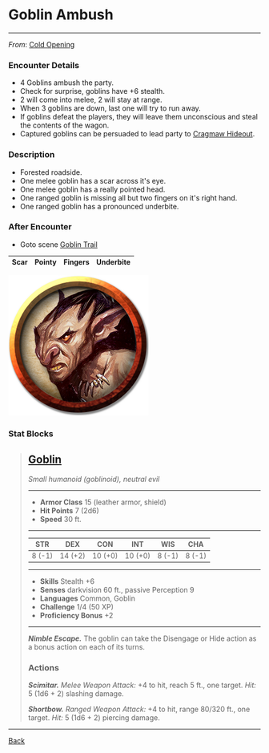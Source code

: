 # Goblin Ambush
---

_From_: [Cold Opening](../scenes/cold-opening.md)

### Encounter Details
- 4 Goblins ambush the party.
- Check for surprise, goblins have +6 stealth.
- 2 will come into melee, 2 will stay at range.
- When 3 goblins are down, last one will try to run away.
- If goblins defeat the players, they will leave them unconscious and steal the contents of the wagon.
- Captured goblins can be persuaded to lead party to [Cragmaw Hideout](../locations/cragmaw-hideout.md).

### Description
- Forested roadside.
- One melee goblin has a scar across it's eye.
- One melee goblin has a really pointed head.
- One ranged goblin is missing all but two fingers on it's right hand.
- One ranged goblin has a pronounced underbite.

### After Encounter
 - Goto scene [Goblin Trail](../scenes/goblin-trail.md)

|Scar|Pointy|Fingers|Underbite|
|:--:|:----:|:-----:|:-------:|

![Goblin](../monsters/images/goblin.png)

### Stat Blocks
>## [Goblin](https://5e.tools/bestiary.html#goblin_mm)
>*Small humanoid (goblinoid), neutral evil*
>___
>- **Armor Class** 15 (leather armor, shield)
>- **Hit Points** 7 (2d6)
>- **Speed** 30 ft.
>___
>|STR|DEX|CON|INT|WIS|CHA|
>|:---:|:---:|:---:|:---:|:---:|:---:|
>|8 (-1)|14 (+2)|10 (+0)|10 (+0)|8 (-1)|8 (-1)|
>___
>- **Skills** Stealth +6
>- **Senses** darkvision 60 ft., passive Perception 9
>- **Languages** Common, Goblin
>- **Challenge** 1/4 (50 XP)
>- **Proficiency Bonus** +2
>___
>***Nimble Escape.*** The goblin can take the Disengage or Hide action as a bonus action on each of its turns.  
>
>### Actions
>***Scimitar.*** *Melee Weapon Attack:* +4 to hit, reach 5 ft., one target. *Hit:* 5 (1d6 + 2) slashing damage.  
>
>***Shortbow.*** *Ranged Weapon Attack:* +4 to hit, range 80/320 ft., one target. *Hit:* 5 (1d6 + 2) piercing damage.

---
[Back](./encounters.md)